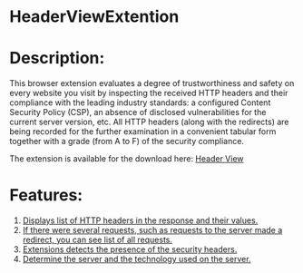 # HeaderViewExtention

# Description:

This browser extension evaluates a degree of trustworthiness and safety on every website you visit by inspecting the received HTTP headers and their compliance with the leading industry standards: a configured Content Security Policy (CSP), an absence of disclosed vulnerabilities for the current server version, etc. All HTTP headers (along with the redirects) are being recorded for the further examination in a convenient tabular form together with a grade (from A to F) of the security compliance.

The extension is available for the download here: [Header View](https://chrome.google.com/webstore/detail/header-view/gcaboclbghhfldnhffkbknldjhcogpog/related?hl=ru)

# Features:
1. [Displays list of HTTP headers in the response and their values.](https://github.com/Nidhognit/HeaderViewExtention/wiki/Displays-list-of-HTTP-headers-in-the-response-and-their-values.)
2. [If there were several requests, such as requests to the server made a redirect, you can see list of all requests.](https://github.com/Nidhognit/HeaderViewExtention/wiki/If-there-were-several-requests,-such-as-requests-to-the-server-made-a-redirect,-you-can-see-list-of-all-requests.)
3. [Extensions detects the presence of the security headers.](https://github.com/Nidhognit/HeaderViewExtention/wiki/Extensions-detects-the-presence-of-the-security-headers.)
4. [Determine the server and the technology used on the server.](https://github.com/Nidhognit/HeaderViewExtention/wiki/Determine-the-server-and-the-technology-used-on-the-server.)
